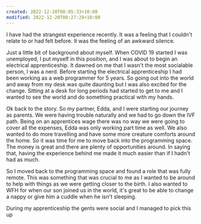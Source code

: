 ```yaml
---
created: 2022-12-20T08:05:33+10:00
modified: 2022-12-20T08:27:28+10:00
---
```


I have had the strangest experience recently. It was a feeling that I couldn't relate to or had felt before. It was the feeling of an awkward silence.

Just a little bit of background about myself. When COVID 19 started I was unemployed, I put myself in this position, and I was about to begin an electrical apprenticeship. It dawned on me that I wasn't the most socialable person, I was a nerd. Before starting the electrical apprenticeship I had been working as a web programmer for 5 years. So going out into the world and away from my desk was quite daunting but I was also excited for the change. Sitting at a desk for long periods had started to get to me and I wanted to see the world and do something practical with my hands.

Ok back to the story. So my partner, Edda, and I were starting our journey as parents. We were having trouble naturally and we had to go down the IVF path. Being on an apprentices wage there was no way we were going to cover all the expenses, Edda was only working part time as well. We also wanted to do more travelling and have some more creature comforts around the home. So it was time for me to move back into the programming space. The money is great and there are plenty of opportunities around. In saying that, having the experience behind me made it much easier than if I hadn't had as much.

So I moved back to the programming space and found a role that was fully remote. This was something that was crucial to me as I wanted to be around to help with things as we were getting closer to the birth. I also wanted to WFH for when our son joined us in the world, it's great to be able to change a nappy or give him a cuddle when he isn't sleeping.

During my apprenticeship the gents were social and I managed to pick this up 
